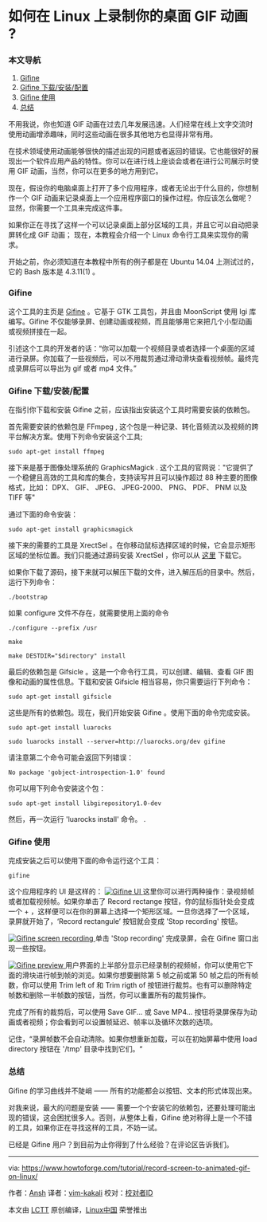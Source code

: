 如何在 Linux 上录制你的桌面 GIF 动画 ?
============================================================

### 本文导航

1.  [Gifine][1]
2.  [Gifine 下载/安装/配置][2]
3.  [Gifine 使用][3]
4.  [总结][4]

不用我说，你也知道 GIF 动画在过去几年发展迅速。人们经常在线上文字交流时使用动画增添趣味，同时这些动画在很多其他地方也显得非常有用。

在技术领域使用动画能够很快的描述出现的问题或者返回的错误。它也能很好的展现出一个软件应用产品的特性。你可以在进行线上座谈会或者在进行公司展示时使用 GIF 动画，当然，你可以在更多的地方用到它。

现在，假设你的电脑桌面上打开了多个应用程序，或者无论出于什么目的，你想制作一个 GIF 动画来记录桌面上一个应用程序窗口的操作过程。你应该怎么做呢？显然，你需要一个工具来完成这件事。

如果你正在寻找了这样一个可以记录桌面上部分区域的工具，并且它可以自动把录屏转化成 GIF 动画； 现在，本教程会介绍一个 Linux 命令行工具来实现你的需求。

开始之前，你必须知道在本教程中所有的例子都是在 Ubuntu 14.04 上测试过的，它的 Bash 版本是 4.3.11(1) 。


### Gifine

这个工具的主页是 [Gifine][5] 。它基于 GTK 工具包，并且由 MoonScript 使用 lgi 库编写。Gifine 不仅能够录屏、创建动画或视频，而且能够用它来把几个小型动画或视频拼接在一起。

引述这个工具的开发者的话：“你可以加载一个视频目录或者选择一个桌面的区域进行录屏。你加载了一些视频后，可以不用裁剪通过滑动滑块查看视频帧。最终完成录屏后可以导出为 gif 或者 mp4 文件。” 


### Gifine 下载/安装/配置

在指引你下载和安装 Gifine 之前，应该指出安装这个工具时需要安装的依赖包。



首先需要安装的依赖包是 FFmpeg , 这个包是一种记录、转化音频流以及视频的跨平台解决方案。使用下列命令安装这个工具;
```
sudo apt-get install ffmpeg
```
接下来是基于图像处理系统的 GraphicsMagick . 这个工具的官网说："它提供了一个稳健且高效的工具和库的集合，支持读写并且可以操作超过 88 种主要的图像格式，比如： DPX、 GIF、 JPEG、 JPEG-2000、 PNG、 PDF、 PNM 以及 TIFF 等"



通过下面的命令安装：

```
sudo apt-get install graphicsmagick
```
接下来的需要的工具是 XrectSel 。在你移动鼠标选择区域的时候，它会显示矩形区域的坐标位置。我们只能通过源码安装 XrectSel ，你可以从 [这里][6] 下载它。

如果你下载了源码，接下来就可以解压下载的文件，进入解压后的目录中。然后，运行下列命令：


```
./bootstrap
```
如果 configure 文件不存在，就需要使用上面的命令


```
./configure --prefix /usr

make

make DESTDIR="$directory" install
```
最后的依赖包是  Gifsicle 。这是一个命令行工具，可以创建、编辑、查看 GIF 图像和动画的属性信息。下载和安装 Gifsicle 相当容易，你只需要运行下列命令：


```
sudo apt-get install gifsicle
```


这些是所有的依赖包。现在，我们开始安装 Gifine 。使用下面的命令完成安装。

```
sudo apt-get install luarocks

sudo luarocks install --server=http://luarocks.org/dev gifine
```

请注意第二个命令可能会返回下列错误：

```
No package 'gobject-introspection-1.0' found
```

你可以用下列命令安装这个包：
```
sudo apt-get install libgirepository1.0-dev
```
然后，再一次运行 'luarocks install' 命令。
.

### Gifine 使用

完成安装之后可以使用下面的命令运行这个工具：
```
gifine
```

这个应用程序的 UI 是这样的：
[
 ![Gifine UI](https://www.howtoforge.com/images/record-screen-to-animated-gif-on-linux/gifine-ui.png) 
][7]
这里你可以进行两种操作：录视频帧或者加载视频帧。如果你单击了 Record rectange 按钮，你的鼠标指针处会变成一个 + ，这样便可以在你的屏幕上选择一个矩形区域。一旦你选择了一个区域，录屏就开始了，‘Record rectangule’ 按钮就会变成 'Stop recording' 按钮。

[
 ![Gifine screen recording](https://www.howtoforge.com/images/record-screen-to-animated-gif-on-linux/gifine-stop-rec.png) 
][8]
单击 'Stop recording' 完成录屏，会在 Gifine 窗口出现一些按钮。

[
 ![Gifine preview](https://www.howtoforge.com/images/record-screen-to-animated-gif-on-linux/gifine-post-rec.png) 
][9]
用户界面的上半部分显示已经录制的视频帧，你可以使用它下面的滑块进行帧到帧的浏览。如果你想要删除第 5 帧之前或第 50 帧之后的所有帧数，你可以使用 Trim left of 和 Trim rigth of 按钮进行裁剪。也有可以删除特定帧数和删除一半帧数的按钮，当然，你可以重置所有的裁剪操作。


完成了所有的裁剪后，可以使用 Save GIF... 或 Save MP4... 按钮将录屏保存为动画或者视频；你会看到可以设置帧延迟、帧率以及循环次数的选项。

记住，“录屏帧数不会自动清除。如果你想重新加载，可以在初始屏幕中使用 load directory 按钮在 '/tmp' 目录中找到它们。“


### 总结

Gifine 的学习曲线并不陡峭 —— 所有的功能都会以按钮、文本的形式体现出来。

对我来说，最大的问题是安装 —— 需要一个个安装它的依赖包，还要处理可能出现的错误，这会困扰很多人。否则，从整体上看，Gifine 绝对称得上是一个不错的工具，如果你正在寻找这样的工具，不妨一试。


已经是 Gifine 用户？到目前为止你得到了什么经验？在评论区告诉我们。


--------------------------------------------------------------------------------

via: https://www.howtoforge.com/tutorial/record-screen-to-animated-gif-on-linux/

作者：[Ansh][a]
译者：[vim-kakali](https://github.com/vim-kakali)
校对：[校对者ID](https://github.com/校对者ID)

本文由 [LCTT](https://github.com/LCTT/TranslateProject) 原创编译，[Linux中国](https://linux.cn/) 荣誉推出

[a]:https://www.howtoforge.com/tutorial/record-screen-to-animated-gif-on-linux/
[1]:https://www.howtoforge.com/tutorial/record-screen-to-animated-gif-on-linux/#gifine
[2]:https://www.howtoforge.com/tutorial/record-screen-to-animated-gif-on-linux/#gifine-downloadinstallationsetup
[3]:https://www.howtoforge.com/tutorial/record-screen-to-animated-gif-on-linux/#gifine-usage
[4]:https://www.howtoforge.com/tutorial/record-screen-to-animated-gif-on-linux/#conclusion
[5]:https://github.com/leafo/gifine
[6]:https://github.com/lolilolicon/xrectsel
[7]:https://www.howtoforge.com/images/record-screen-to-animated-gif-on-linux/big/gifine-ui.png
[8]:https://www.howtoforge.com/images/record-screen-to-animated-gif-on-linux/big/gifine-stop-rec.png
[9]:https://www.howtoforge.com/images/record-screen-to-animated-gif-on-linux/big/gifine-post-rec.png
